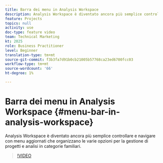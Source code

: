```yaml
---
title: Barra dei menu in Analysis Workspace
description: Analysis Workspace è diventato ancora più semplice controllare e navigare con menu aggiornati che organizzano le varie opzioni per la gestione di progetti e analisi in categorie familiari.
feature: Projects
topics: null
activity: use
doc-type: feature video
team: Technical Marketing
kt: 2025
role: Business Practitioner
level: Beginner
translation-type: tm+mt
source-git-commit: f3b3fa7d91b0cb21005b57768ca23ed6700fcc03
workflow-type: tm+mt
source-wordcount: '66'
ht-degree: 1%

---
```



# Barra dei menu in Analysis Workspace {#menu-bar-in-analysis-workspace}

Analysis Workspace è diventato ancora più semplice controllare e navigare con menu aggiornati che organizzano le varie opzioni per la gestione di progetti e analisi in categorie familiari.

>[!VIDEO](https://video.tv.adobe.com/v/23965/?quality=12)
